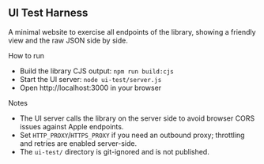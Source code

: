 ## UI Test Harness

A minimal website to exercise all endpoints of the library, showing a friendly view and the raw JSON side by side.

How to run
- Build the library CJS output: `npm run build:cjs`
- Start the UI server: `node ui-test/server.js`
- Open http://localhost:3000 in your browser

Notes
- The UI server calls the library on the server side to avoid browser CORS issues against Apple endpoints.
- Set `HTTP_PROXY`/`HTTPS_PROXY` if you need an outbound proxy; throttling and retries are enabled server-side.
- The `ui-test/` directory is git-ignored and is not published.

